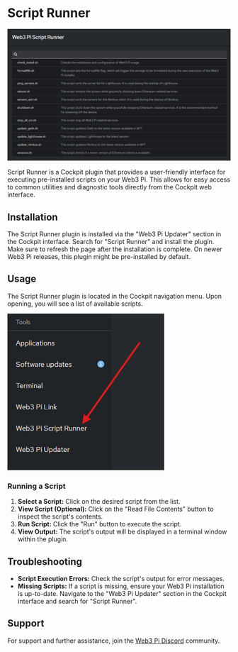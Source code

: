 # Script Runner

![List of scripts in Script Runner](../../img/script-runner.png)

Script Runner is a Cockpit plugin that provides a user-friendly interface for executing pre-installed scripts on your Web3 Pi. This allows for easy access to common utilities and diagnostic tools directly from the Cockpit web interface.

## Installation

The Script Runner plugin is installed via the "Web3 Pi Updater" section in the Cockpit interface. Search for "Script Runner" and install the plugin. Make sure to refresh the page after the installation is complete. On newer Web3 Pi releases, this plugin might be pre-installed by default.

## Usage

The Script Runner plugin is located in the Cockpit navigation menu. Upon opening, you will see a list of available scripts.

![Script Runner in Cockpit](../../img/script-runner-in-cockpit.png)

### Running a Script

1.  **Select a Script:** Click on the desired script from the list.
2.  **View Script (Optional):** Click on the "Read File Contents" button to inspect the script's contents.
3.  **Run Script:** Click the "Run" button to execute the script.
4.  **View Output:** The script's output will be displayed in a terminal window within the plugin.

## Troubleshooting

- **Script Execution Errors:** Check the script's output for error messages.
- **Missing Scripts:** If a script is missing, ensure your Web3 Pi installation is up-to-date. Navigate to the "Web3 Pi Updater" section in the Cockpit interface and search for "Script Runner".

## Support

For support and further assistance, join the [Web3 Pi Discord](https://discord.gg/aDMw5zeUZ4) community.
